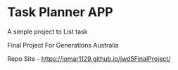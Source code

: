 # Task Planner APP

A simple project to List task

Final Project For Generations Australia

Repo Site - https://jomar1129.github.io/jwd5FinalProject/
